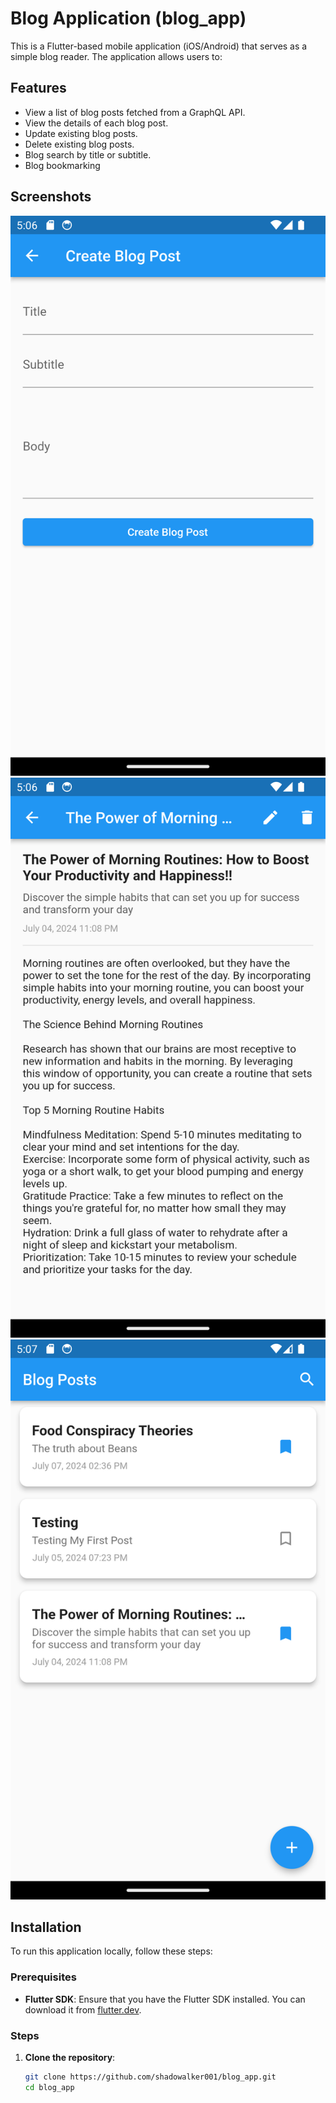# Blog Application (blog_app)

This is a Flutter-based mobile application (iOS/Android) that serves as a simple blog reader. The application allows users to:


## Features

- View a list of blog posts fetched from a GraphQL API.
- View the details of each blog post.
- Update existing blog posts.
- Delete existing blog posts.
- Blog search by title or subtitle.
- Blog bookmarking

## Screenshots

![Screenshot 1](assets\screenshots\Screenshot_1720411600.png)
![Screenshot 2](assets\screenshots\Screenshot_1720411608.png)
![Screenshot 3](assets\screenshots\Screenshot_1720411626.png)

## Installation

To run this application locally, follow these steps:

### Prerequisites

- **Flutter SDK**: Ensure that you have the Flutter SDK installed. You can download it from [flutter.dev](https://flutter.dev).

### Steps

1. **Clone the repository**:
   ```sh
   git clone https://github.com/shadowalker001/blog_app.git
   cd blog_app
